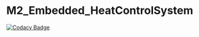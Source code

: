 # M2_Embedded_HeatControlSystem

[![Codacy Badge](https://api.codacy.com/project/badge/Grade/904e30185b39415d8d50ae0537196d9c)](https://app.codacy.com/gh/AkhilPulicheri/M2_Embedded_HeatControlSystem?utm_source=github.com&utm_medium=referral&utm_content=AkhilPulicheri/M2_Embedded_HeatControlSystem&utm_campaign=Badge_Grade_Settings)